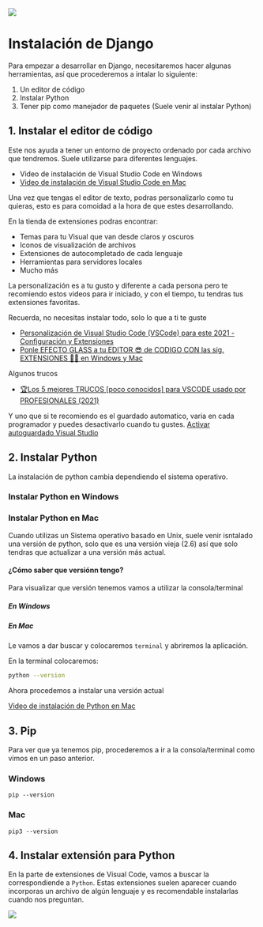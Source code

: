 <img src='https://devjoseph.herokuapp.com/static/img/python-django.a07e0585.05de5d61e1a1.png'>

# Instalación de Django

Para empezar a desarrollar en Django, necesitaremos hacer algunas herramientas, así que procederemos a intalar lo siguiente:

1. Un editor de código
2. Instalar Python
3. Tener pip como manejador de paquetes (Suele venir al instalar Python)

## 1. Instalar el editor de código
Este nos ayuda a tener un entorno de proyecto ordenado por cada archivo que tendremos. Suele utilizarse para diferentes lenguajes.

* Video de instalación de Visual Studio Code en Windows
* <a href='https://www.youtube.com/watch?v=eG27tmTfFFc'>Video de instalación de Visual Studio Code en Mac</a>

Una vez que tengas el editor de texto, podras personalizarlo como tu quieras, esto es para comoidad a la hora de que estes desarrollando.

En la tienda de extensiones podras encontrar:
* Temas para tu Visual que van desde claros y oscuros
* Iconos de visualización de archivos
* Extensiones de autocompletado de cada lenguaje
* Herramientas para servidores locales
* Mucho más

La personalización es a tu gusto y diferente a cada persona pero te recomiendo estos videos para ir iniciado, y con el tiempo, tu tendras tus extensiones favoritas.

Recuerda, no necesitas instalar todo, solo lo que a ti te guste

* <a href='https://www.youtube.com/watch?v=RwL1IgzmM8Y&t=463s'>Personalización de Visual Studio Code (VSCode) para este 2021 - Configuración y Extensiones</a>
* <a href='https://www.youtube.com/watch?v=uLQkQG7fpS8'>Ponle EFECTO GLASS a tu EDITOR 😎 de CODIGO CON las sig. EXTENSIONES 🔨🔧 en Windows y Mac</a>

Algunos trucos
* <a href='https://www.youtube.com/watch?v=ZYSUN99taBo'>🏆Los 5 mejores TRUCOS [poco conocidos] para VSCODE usado por PROFESIONALES (2021)</a>

Y uno que si te recomiendo es el guardado automatico, varia en cada programador y puedes desactivarlo cuando tu gustes.
<a href='https://www.youtube.com/watch?v=Dhkth0KW4hU'>Activar autoguardado Visual Studio</a>

## 2. Instalar Python
La instalación de python cambia dependiendo el sistema operativo.

### Instalar Python en Windows

### Instalar Python en Mac
Cuando utilizas un Sistema operativo basado en Unix, suele venir isntalado una versión de python, solo que es una versión vieja (2.6) así que solo tendras que actualizar a una versión más actual.

#### ¿Cómo saber que versiónn tengo?
Para visualizar que versión tenemos vamos a utilizar la consola/terminal 

##### En Windows

##### En Mac
Le vamos a dar buscar y colocaremos `terminal` y abriremos la aplicación.

En la terminal colocaremos:
```Bash
python --version
```
Ahora procedemos a instalar una versión actual 

<a href='https://www.youtube.com/watch?v=_V21h27_rj8'>Video de instalación de Python en Mac</a>



## 3. Pip 
Para ver que ya tenemos pip, procederemos a ir a la consola/terminal como vimos en un paso anterior.

### Windows
```Bas
pip --version
```
### Mac
```Bas
pip3 --version
```
## 4. Instalar extensión para Python
En la parte de extensiones de Visual Code, vamos a buscar la correspondiende a `Python`. Estas extensiones suelen aparecer cuando incorporas un archivo de algún lenguaje y es recomendable instalarlas cuando nos preguntan. 

<img src='https://i.blogs.es/0e7a72/python-extension-marketplace/450_1000.png'>

